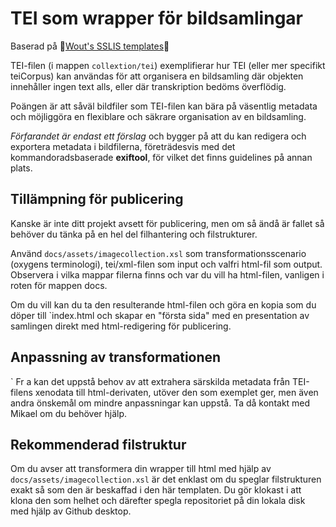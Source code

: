 # TEI som wrapper för bildsamlingar

Baserad på 
🚀[Wout's SSLIS templates](https://github.com/SSLIS/DCHM-template)🚀

TEI-filen (i mappen `collextion/tei`) exemplifierar hur TEI (eller mer specifikt teiCorpus) kan användas för att organisera en bildsamling där objekten innehåller ingen text alls, eller där transkription bedöms överflödig.

Poängen är att såväl bildfiler som TEI-filen kan bära på väsentlig metadata och möjliggöra en flexiblare och säkrare organisation av en bildsamling.

*Förfarandet är endast ett förslag* och bygger på att du kan redigera och exportera metadata i bildfilerna, företrädesvis med det kommandoradsbaserade **exiftool**, för vilket det finns guidelines på annan plats.

## Tillämpning för publicering

Kanske är inte ditt projekt avsett för publicering, men om så ändå är fallet så behöver du tänka på en hel del filhantering och filstrukturer.

Använd `docs/assets/imagecollection.xsl` som transformationsscenario (oxygens terminologi), tei/xml-filen som input och valfri html-fil som output. Observera i vilka mappar filerna finns och var du vill ha html-filen, vanligen i roten för mappen docs.

Om du vill kan du ta den resulterande html-filen och göra en kopia som du döper till `index.html och skapar en "första sida" med en presentation av samlingen direkt med html-redigering för publicering.

## Anpassning av transformationen
`
Fr a kan det uppstå behov av att extrahera särskilda metadata från TEI-filens xenodata till html-derivaten, utöver den som exemplet ger, men även andra önskemål om mindre anpassningar kan uppstå. Ta då kontakt med Mikael om du behöver hjälp.

## Rekommenderad filstruktur

Om du avser att transformera din wrapper till html med hjälp av `docs/assets/imagecollection.xsl` är det enklast om du speglar filstrukturen exakt så som den är beskaffad i den här templaten. Du gör klokast i att klona den som helhet och därefter spegla repositoriet på din lokala disk med hjälp av Github desktop.